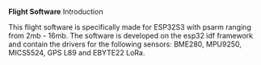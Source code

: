 **Flight Software**
Introduction

 This flight software is specifically made for ESP32S3 with psarm ranging from 2mb - 16mb. The software is developed on the esp32 idf framework and contain the drivers for the following sensors: BME280, MPU9250, MICS5524, GPS L89 and EBYTE22 LoRa.   
